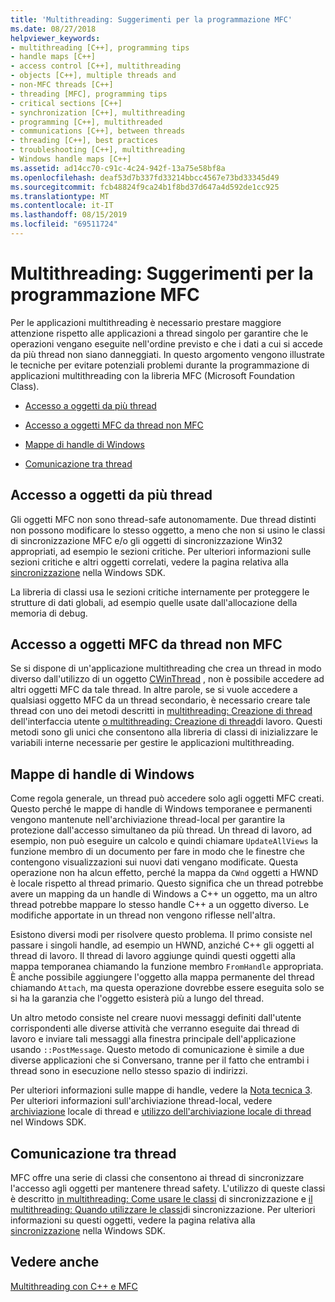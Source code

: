 ```yaml
---
title: 'Multithreading: Suggerimenti per la programmazione MFC'
ms.date: 08/27/2018
helpviewer_keywords:
- multithreading [C++], programming tips
- handle maps [C++]
- access control [C++], multithreading
- objects [C++], multiple threads and
- non-MFC threads [C++]
- threading [MFC], programming tips
- critical sections [C++]
- synchronization [C++], multithreading
- programming [C++], multithreaded
- communications [C++], between threads
- threading [C++], best practices
- troubleshooting [C++], multithreading
- Windows handle maps [C++]
ms.assetid: ad14cc70-c91c-4c24-942f-13a75e58bf8a
ms.openlocfilehash: deaf53d7b337fd33214bbcc4567e73bd33345d49
ms.sourcegitcommit: fcb48824f9ca24b1f8bd37d647a4d592de1cc925
ms.translationtype: MT
ms.contentlocale: it-IT
ms.lasthandoff: 08/15/2019
ms.locfileid: "69511724"
---
```

# <a name="multithreading-mfc-programming-tips"></a>Multithreading: Suggerimenti per la programmazione MFC

Per le applicazioni multithreading è necessario prestare maggiore attenzione rispetto alle applicazioni a thread singolo per garantire che le operazioni vengano eseguite nell'ordine previsto e che i dati a cui si accede da più thread non siano danneggiati. In questo argomento vengono illustrate le tecniche per evitare potenziali problemi durante la programmazione di applicazioni multithreading con la libreria MFC (Microsoft Foundation Class).

- [Accesso a oggetti da più thread](#_core_accessing_objects_from_multiple_threads)

- [Accesso a oggetti MFC da thread non MFC](#_core_accessing_mfc_objects_from_non.2d.mfc_threads)

- [Mappe di handle di Windows](#_core_windows_handle_maps)

- [Comunicazione tra thread](#_core_communicating_between_threads)

##  <a name="_core_accessing_objects_from_multiple_threads"></a>Accesso a oggetti da più thread

Gli oggetti MFC non sono thread-safe autonomamente. Due thread distinti non possono modificare lo stesso oggetto, a meno che non si usino le classi di sincronizzazione MFC e/o gli oggetti di sincronizzazione Win32 appropriati, ad esempio le sezioni critiche. Per ulteriori informazioni sulle sezioni critiche e altri oggetti correlati, vedere la pagina relativa alla [sincronizzazione](/windows/win32/Sync/synchronization) nella Windows SDK.

La libreria di classi usa le sezioni critiche internamente per proteggere le strutture di dati globali, ad esempio quelle usate dall'allocazione della memoria di debug.

##  <a name="_core_accessing_mfc_objects_from_non.2d.mfc_threads"></a>Accesso a oggetti MFC da thread non MFC

Se si dispone di un'applicazione multithreading che crea un thread in modo diverso dall'utilizzo di un oggetto [CWinThread](../mfc/reference/cwinthread-class.md) , non è possibile accedere ad altri oggetti MFC da tale thread. In altre parole, se si vuole accedere a qualsiasi oggetto MFC da un thread secondario, è necessario creare tale thread con uno dei metodi descritti in [multithreading: Creazione di thread](multithreading-creating-user-interface-threads.md) dell'interfaccia utente [o multithreading: Creazione di thread](multithreading-creating-worker-threads.md)di lavoro. Questi metodi sono gli unici che consentono alla libreria di classi di inizializzare le variabili interne necessarie per gestire le applicazioni multithreading.

##  <a name="_core_windows_handle_maps"></a>Mappe di handle di Windows

Come regola generale, un thread può accedere solo agli oggetti MFC creati. Questo perché le mappe di handle di Windows temporanee e permanenti vengono mantenute nell'archiviazione thread-local per garantire la protezione dall'accesso simultaneo da più thread. Un thread di lavoro, ad esempio, non può eseguire un calcolo e quindi chiamare `UpdateAllViews` la funzione membro di un documento per fare in modo che le finestre che contengono visualizzazioni sui nuovi dati vengano modificate. Questa operazione non ha alcun effetto, perché la mappa da `CWnd` oggetti a HWND è locale rispetto al thread primario. Questo significa che un thread potrebbe avere un mapping da un handle di Windows a C++ un oggetto, ma un altro thread potrebbe mappare lo stesso handle C++ a un oggetto diverso. Le modifiche apportate in un thread non vengono riflesse nell'altra.

Esistono diversi modi per risolvere questo problema. Il primo consiste nel passare i singoli handle, ad esempio un HWND, anziché C++ gli oggetti al thread di lavoro. Il thread di lavoro aggiunge quindi questi oggetti alla mappa temporanea chiamando la funzione membro `FromHandle` appropriata. È anche possibile aggiungere l'oggetto alla mappa permanente del thread chiamando `Attach`, ma questa operazione dovrebbe essere eseguita solo se si ha la garanzia che l'oggetto esisterà più a lungo del thread.

Un altro metodo consiste nel creare nuovi messaggi definiti dall'utente corrispondenti alle diverse attività che verranno eseguite dai thread di lavoro e inviare tali messaggi alla finestra principale dell'applicazione usando `::PostMessage`. Questo metodo di comunicazione è simile a due diverse applicazioni che si Conversano, tranne per il fatto che entrambi i thread sono in esecuzione nello stesso spazio di indirizzi.

Per ulteriori informazioni sulle mappe di handle, vedere la [Nota tecnica 3](../mfc/tn003-mapping-of-windows-handles-to-objects.md). Per ulteriori informazioni sull'archiviazione thread-local, vedere [archiviazione](/windows/win32/ProcThread/thread-local-storage) locale di thread e [utilizzo dell'archiviazione locale di thread](/windows/win32/ProcThread/using-thread-local-storage) nel Windows SDK.

##  <a name="_core_communicating_between_threads"></a>Comunicazione tra thread

MFC offre una serie di classi che consentono ai thread di sincronizzare l'accesso agli oggetti per mantenere thread safety. L'utilizzo di queste classi è descritto [in multithreading: Come usare le classi](multithreading-how-to-use-the-synchronization-classes.md) di sincronizzazione e [il multithreading: Quando utilizzare le classi](multithreading-when-to-use-the-synchronization-classes.md)di sincronizzazione. Per ulteriori informazioni su questi oggetti, vedere la pagina relativa alla [sincronizzazione](/windows/win32/Sync/synchronization) nella Windows SDK.

## <a name="see-also"></a>Vedere anche

[Multithreading con C++ e MFC](multithreading-with-cpp-and-mfc.md)
